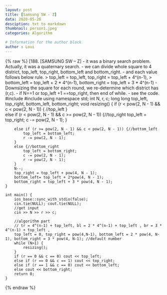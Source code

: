 ```yaml
---
layout: post
title: [Samsung SW - Z]
data: 2020-05-26
desciption: txt to markdown
thumbnail: person1.jpeg
categories: Algorithm

# Information for the author block
author : Loui
---
```


{% raw %}
	﻿[188. [SAMSUNG SW – Z]
	- it was a binary search problem. Actually, it was a quaternary search.
	- we can divide whole square to 4 district, top_left, top_right, bottom_left and bottom_right.
	- and each value follows below rule.
	> top_left = top_left, top_right = top_left + 4^(n-1), 
	> bottom_left = top_left + 2 * 4^(n-1), bottom_right = top_left + 3 * 4^(n-1)
	- Downsizing the square for each round, we re-determine which district has (r,c).
	- if N==1 or top_left +1 ==top_right, then end of while.
	- see the code.
	#include<iostream>
	#include<cmath>
	using namespace std;
	int N, r, c;
	long long top_left, top_right, bottom_left, bottom_right;
	void resizing() {
		if (r < pow(2, N - 1) && c < pow(2, N - 1)) { //top_left
		}  
		else if (r < pow(2, N - 1) && c >= pow(2, N - 1)) {//top_right
			top_left = top_right;
			c -= pow(2, N - 1);
		}  
		
		else if (r >= pow(2, N - 1) && c < pow(2, N - 1)) {//bottom_left
			top_left = bottom_left;
			r -= pow(2, N - 1);
		}  
		else {//bottom_right
			top_left = bottom_right;
			c -= pow(2, N - 1);
			r -= pow(2, N - 1);
		}  
		N--;
		top_right = top_left + pow(4, N - 1);
		bottom_left= top_left + 2*pow(4, N - 1);
		bottom_right = top_left + 3 * pow(4, N - 1);
	}
	
	int main() {
		ios_base::sync_with_stdio(false);
		cin.tie(NULL); cout.tie(NULL);
		//get input
		cin >> N >> r >> c;
	
		//algorithm part
		// tr = 4^(n-1) + top_left, bl = 2 * 4^(n-1) + top_left , br = 3 * 4^(n-1) + top_left , 
		top_left = 0, top_right = pow(4,N-1), bottom_left = 2 * pow(4, N-1), bottom_right = 3 * pow(4, N-1); //default number
		while (N>1) {
			resizing();
		}
		if (r == 0 && c == 0) cout << top_left;
		else if (r == 0 && c == 1) cout << top_right;
		else if (r == 1 && c == 0) cout << bottom_left;
		else cout << bottom_right;
		return 0;
	}
	
{% endraw %}
